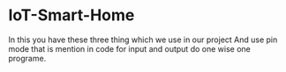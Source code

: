 # IoT-Smart-Home

In this you have these three thing which we use in our project
And use pin mode that is mention in code for input and output
do one wise one programe.
